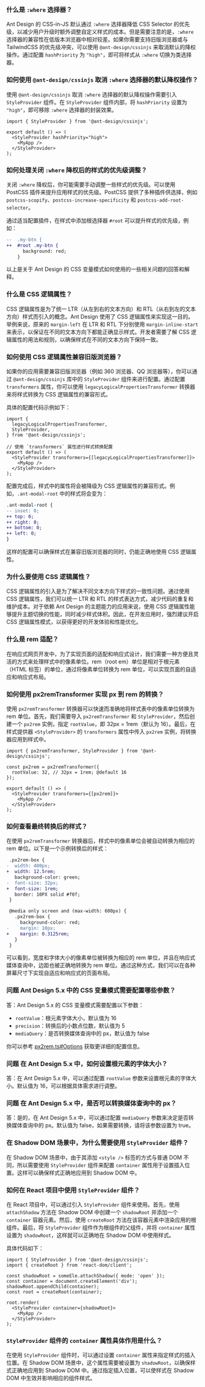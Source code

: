 ### 什么是 `:where` 选择器？

Ant Design 的 CSS-in-JS 默认通过 `:where` 选择器降低 CSS Selector 的优先级，以减少用户升级时额外调整自定义样式的成本。但是需要注意的是，`:where` 选择器的兼容性在低版本浏览器中相对较差。如果你需要支持旧版浏览器或与 TailwindCSS 的优先级冲突，可以使用 `@ant-design/cssinjs` 来取消默认的降权操作。通过配置 `hashPriority` 为 `"high"`，即可将样式从 `:where` 切换为类选择器。

### 如何使用 `@ant-design/cssinjs` 取消 `:where` 选择器的默认降权操作？

使用 `@ant-design/cssinjs` 取消 `:where` 选择器的默认降权操作需要引入 `StyleProvider` 组件。在 `StyleProvider` 组件内部，将 `hashPriority` 设置为 `"high"`，即可移除 `:where` 选择器的封装效果。

```tsx
import { StyleProvider } from '@ant-design/cssinjs';

export default () => (
  <StyleProvider hashPriority="high">
    <MyApp />
  </StyleProvider>
);
```

### 如何处理关闭 `:where` 降权后的样式的优先级调整？

关闭 `:where` 降权后，你可能需要手动调整一些样式的优先级。可以使用 PostCSS 插件来提升应用样式的优先级。PostCSS 提供了多种插件供选择，例如 `postcss-scopify`、`postcss-increase-specificity` 和 `postcss-add-root-selector`。

通过适当配置插件，在样式中添加根选择器 `#root` 可以提升样式的优先级，例如：

```diff
--  .my-btn {
++  #root .my-btn {
      background: red;
    }
```

以上是关于 Ant Design 的 CSS 变量模式如何使用的一些相关问题的回答和解释。

### 什么是 CSS 逻辑属性？

CSS 逻辑属性是为了统一 LTR（从左到右的文本方向）和 RTL（从右到左的文本方向）样式而引入的概念。Ant Design 使用了 CSS 逻辑属性来实现这一目的。举例来说，原来的 `margin-left` 在 LTR 和 RTL 下分别使用 `margin-inline-start` 来表示，以保证在不同的文本方向下都能正确显示样式。开发者需要了解 CSS 逻辑属性的用法和规则，以确保样式在不同的文本方向下保持一致。

### 如何使用 CSS 逻辑属性兼容旧版浏览器？

如果你的应用需要兼容旧版浏览器（例如 360 浏览器、QQ 浏览器等），你可以通过 `@ant-design/cssinjs` 库中的 `StyleProvider` 组件来进行配置。通过配置 `transformers` 属性，你可以使用 `legacyLogicalPropertiesTransformer` 转换器来将样式转换为 CSS 逻辑属性的兼容形式。

具体的配置代码示例如下：

```tsx
import {
  legacyLogicalPropertiesTransformer,
  StyleProvider,
} from '@ant-design/cssinjs';

// 使用 `transformers` 属性进行样式转换配置
export default () => (
  <StyleProvider transformers={[legacyLogicalPropertiesTransformer]}>
    <MyApp />
  </StyleProvider>
);
```

配置完成后，样式中的属性将会被降级为 CSS 逻辑属性的兼容形式。例如，`.ant-modal-root` 中的样式将会变为：

```diff
.ant-modal-root {
-- inset: 0;
++ top: 0;
++ right: 0;
++ bottom: 0;
++ left: 0;
}
```

这样的配置可以确保样式在兼容旧版浏览器的同时，仍能正确地使用 CSS 逻辑属性。

### 为什么要使用 CSS 逻辑属性？

CSS 逻辑属性的引入是为了解决不同文本方向下样式的一致性问题。通过使用 CSS 逻辑属性，我们可以统一 LTR 和 RTL 的样式表达方式，减少代码的重复和维护成本。对于依赖 Ant Design 的主题能力的应用来说，使用 CSS 逻辑属性能够提升主题切换的性能，同时减少样式体积。因此，在开发应用时，强烈建议开启 CSS 逻辑属性模式，以获得更好的开发体验和性能优化。

### 什么是 rem 适配？

在响应式网页开发中，为了实现页面的适配和响应式设计，我们需要一种方便且灵活的方式来处理样式中的像素单位。rem（root em）单位是相对于根元素（HTML 标签）的单位，通过将像素单位转换为 rem 单位，可以实现页面的自适应和响应式布局。

### 如何使用 px2remTransformer 实现 px 到 rem 的转换？

使用 `px2remTransformer` 转换器可以快速而准确地将样式表中的像素单位转换为 rem 单位。首先，我们需要导入 `px2remTransformer` 和 `StyleProvider`，然后创建一个 `px2rem` 实例，指定 `rootValue`，即 32px = 1rem（默认为 16）。最后，在样式提供器 `<StyleProvider>` 的 `transformers` 属性中传入 `px2rem` 实例，将转换器应用到样式中。

```tsx
import { px2remTransformer, StyleProvider } from '@ant-design/cssinjs';

const px2rem = px2remTransformer({
  rootValue: 32, // 32px = 1rem; @default 16
});

export default () => (
  <StyleProvider transformers={[px2rem]}>
    <MyApp />
  </StyleProvider>
);
```

### 如何查看最终转换后的样式？

在使用 `px2remTransformer` 转换器后，样式中的像素单位会被自动转换为相应的 rem 单位。以下是一个示例转换后的样式：

```diff
 .px2rem-box {
-  width: 400px;
+  width: 12.5rem;
   background-color: green;
-  font-size: 32px;
+  font-size: 1rem;
   border: 10PX solid #f0f;
 }

 @media only screen and (max-width: 600px) {
   .px2rem-box {
     background-color: red;
-    margin: 10px;
+    margin: 0.3125rem;
   }
 }
```

可以看到，宽度和字体大小的像素单位被转换为相应的 rem 单位，并且在响应式媒体查询中，边距也被正确地转换为 rem 单位。通过这种方式，我们可以在各种屏幕尺寸下实现自适应和响应式的页面布局。

### 问题 Ant Design 5.x 中的 CSS 变量模式需要配置哪些参数？

答：Ant Design 5.x 的 CSS 变量模式需要配置以下参数：

- `rootValue`：根元素字体大小，默认值为 16
- `precision`：转换后的小数点位数，默认值为 5
- `mediaQuery`：是否转换媒体查询中的 px，默认值为 false

你可以参考 [px2rem.ts#Options](https://github.com/ant-design/cssinjs/blob/master/src/transformers/px2rem.ts) 获取更详细的配置信息。

### 问题 在 Ant Design 5.x 中，如何设置根元素的字体大小？

答：在 Ant Design 5.x 中，可以通过配置 `rootValue` 参数来设置根元素的字体大小。默认值为 16，可以根据具体需求进行调整。

### 问题 在 Ant Design 5.x 中，是否可以转换媒体查询中的 px？

答：是的，在 Ant Design 5.x 中，可以通过配置 `mediaQuery` 参数来决定是否转换媒体查询中的 px。默认值为 false，如果需要转换，请将该参数设置为 true。

### 在 Shadow DOM 场景中，为什么需要使用 `StyleProvider` 组件？

在 Shadow DOM 场景中，由于其添加 `<style />` 标签的方式与普通 DOM 不同，所以需要使用 `StyleProvider` 组件来配置 `container` 属性用于设置插入位置。这样可以确保样式正确地应用到 Shadow DOM 中。

### 如何在 React 项目中使用 `StyleProvider` 组件？

在 React 项目中，可以通过引入 `StyleProvider` 组件来使用。首先，使用 `attachShadow` 方法在 Shadow DOM 中创建一个 `shadowRoot` 并添加一个 `container` 容器元素。然后，使用 `createRoot` 方法在该容器元素中渲染应用的根组件。最后，将 `StyleProvider` 组件作为根组件的父组件，并将 `container` 属性设置为 `shadowRoot`，这样就可以正确地在 Shadow DOM 中使用样式。

具体代码如下：

```tsx
import { StyleProvider } from '@ant-design/cssinjs';
import { createRoot } from 'react-dom/client';

const shadowRoot = someEle.attachShadow({ mode: 'open' });
const container = document.createElement('div');
shadowRoot.appendChild(container);
const root = createRoot(container);

root.render(
  <StyleProvider container={shadowRoot}>
    <MyApp />
  </StyleProvider>
);
```

### `StyleProvider` 组件的 `container` 属性具体作用是什么？

在使用 `StyleProvider` 组件时，可以通过设置 `container` 属性来指定样式的插入位置。在 Shadow DOM 场景中，这个属性需要被设置为 `shadowRoot`，以确保样式正确地应用到 Shadow DOM 中。通过指定插入位置，可以使样式在 Shadow DOM 中生效并影响相应的组件样式。
